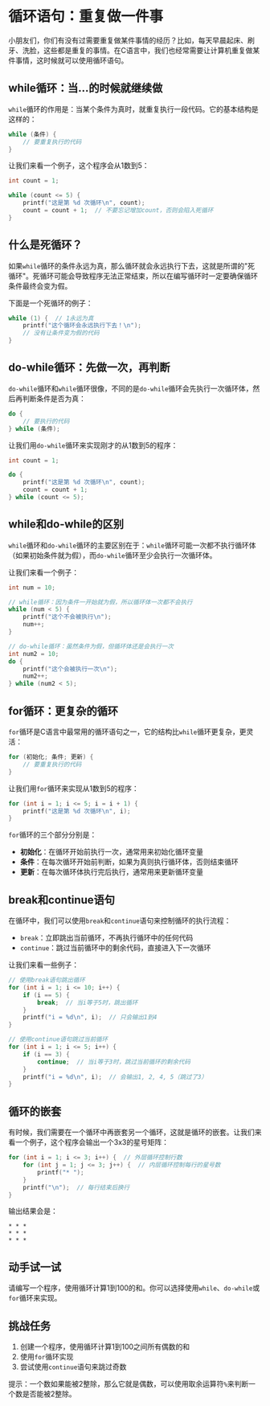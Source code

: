 # 循环语句：重复做一件事

小朋友们，你们有没有过需要重复做某件事情的经历？比如，每天早晨起床、刷牙、洗脸，这些都是重复的事情。在C语言中，我们也经常需要让计算机重复做某件事情，这时候就可以使用循环语句。

## while循环：当...的时候就继续做

`while`循环的作用是：当某个条件为真时，就重复执行一段代码。它的基本结构是这样的：

```c
while (条件) {
    // 要重复执行的代码
}
```

让我们来看一个例子，这个程序会从1数到5：

```c
int count = 1;

while (count <= 5) {
    printf("这是第 %d 次循环\n", count);
    count = count + 1;  // 不要忘记增加count，否则会陷入死循环
}
```

## 什么是死循环？

如果`while`循环的条件永远为真，那么循环就会永远执行下去，这就是所谓的"死循环"。死循环可能会导致程序无法正常结束，所以在编写循环时一定要确保循环条件最终会变为假。

下面是一个死循环的例子：

```c
while (1) {  // 1永远为真
    printf("这个循环会永远执行下去！\n");
    // 没有让条件变为假的代码
}
```

## do-while循环：先做一次，再判断

`do-while`循环和`while`循环很像，不同的是`do-while`循环会先执行一次循环体，然后再判断条件是否为真：

```c
do {
    // 要执行的代码
} while (条件);
```

让我们用`do-while`循环来实现刚才的从1数到5的程序：

```c
int count = 1;

do {
    printf("这是第 %d 次循环\n", count);
    count = count + 1;
} while (count <= 5);
```

## while和do-while的区别

`while`循环和`do-while`循环的主要区别在于：`while`循环可能一次都不执行循环体（如果初始条件就为假），而`do-while`循环至少会执行一次循环体。

让我们来看一个例子：

```c
int num = 10;

// while循环：因为条件一开始就为假，所以循环体一次都不会执行
while (num < 5) {
    printf("这个不会被执行\n");
    num++;
}

// do-while循环：虽然条件为假，但循环体还是会执行一次
int num2 = 10;
do {
    printf("这个会被执行一次\n");
    num2++;
} while (num2 < 5);
```

## for循环：更复杂的循环

`for`循环是C语言中最常用的循环语句之一，它的结构比`while`循环更复杂，更灵活：

```c
for (初始化; 条件; 更新) {
    // 要重复执行的代码
}
```

让我们用`for`循环来实现从1数到5的程序：

```c
for (int i = 1; i <= 5; i = i + 1) {
    printf("这是第 %d 次循环\n", i);
}
```

`for`循环的三个部分分别是：
- **初始化**：在循环开始前执行一次，通常用来初始化循环变量
- **条件**：在每次循环开始前判断，如果为真则执行循环体，否则结束循环
- **更新**：在每次循环体执行完后执行，通常用来更新循环变量

## break和continue语句

在循环中，我们可以使用`break`和`continue`语句来控制循环的执行流程：

- `break`：立即跳出当前循环，不再执行循环中的任何代码
- `continue`：跳过当前循环中的剩余代码，直接进入下一次循环

让我们来看一些例子：

```c
// 使用break语句跳出循环
for (int i = 1; i <= 10; i++) {
    if (i == 5) {
        break;  // 当i等于5时，跳出循环
    }
    printf("i = %d\n", i);  // 只会输出1到4
}

// 使用continue语句跳过当前循环
for (int i = 1; i <= 5; i++) {
    if (i == 3) {
        continue;  // 当i等于3时，跳过当前循环的剩余代码
    }
    printf("i = %d\n", i);  // 会输出1, 2, 4, 5（跳过了3）
}
```

## 循环的嵌套

有时候，我们需要在一个循环中再嵌套另一个循环，这就是循环的嵌套。让我们来看一个例子，这个程序会输出一个3x3的星号矩阵：

```c
for (int i = 1; i <= 3; i++) {  // 外层循环控制行数
    for (int j = 1; j <= 3; j++) {  // 内层循环控制每行的星号数
        printf("* ");
    }
    printf("\n");  // 每行结束后换行
}
```

输出结果会是：
```
* * * 
* * * 
* * * 
```

## 动手试一试

请编写一个程序，使用循环计算1到100的和。你可以选择使用`while`、`do-while`或`for`循环来实现。

## 挑战任务

1. 创建一个程序，使用循环计算1到100之间所有偶数的和
2. 使用`for`循环实现
3. 尝试使用`continue`语句来跳过奇数

提示：一个数如果能被2整除，那么它就是偶数，可以使用取余运算符`%`来判断一个数是否能被2整除。